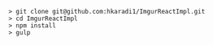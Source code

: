 	> git clone git@github.com:hkaradi1/ImgurReactImpl.git
	> cd ImgurReactImpl
	> npm install
	> gulp
